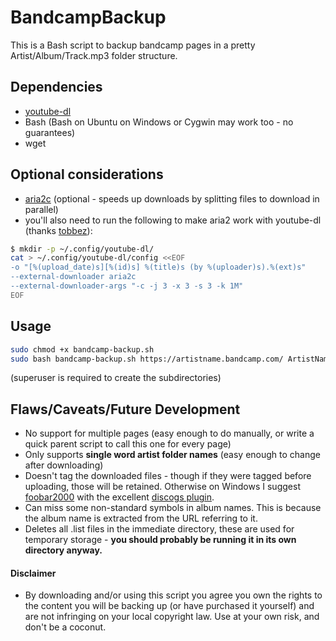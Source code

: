 # BandcampBackup
This is a Bash script to backup bandcamp pages in a pretty Artist/Album/Track.mp3 folder structure.

## Dependencies
- [youtube-dl](https://github.com/rg3/youtube-dl/)
- Bash (Bash on Ubuntu on Windows or Cygwin may work too - no guarantees)
- wget

## Optional considerations
- [aria2c](https://github.com/aria2/aria2) (optional - speeds up downloads by splitting files to download in parallel)
- you'll also need to run the following to make aria2 work with youtube-dl (thanks [tobbez](https://github.com/tobbez/youtube-dl-aria)):

```sh
$ mkdir -p ~/.config/youtube-dl/
cat > ~/.config/youtube-dl/config <<EOF
-o "[%(upload_date)s][%(id)s] %(title)s (by %(uploader)s).%(ext)s"
--external-downloader aria2c
--external-downloader-args "-c -j 3 -x 3 -s 3 -k 1M"
EOF
```

## Usage
```sh
sudo chmod +x bandcamp-backup.sh
sudo bash bandcamp-backup.sh https://artistname.bandcamp.com/ ArtistName
```
(superuser is required to create the subdirectories)

## Flaws/Caveats/Future Development
- No support for multiple pages (easy enough to do manually, or write a quick parent script to call this one for every page)
- Only supports **single word artist folder names** (easy enough to change after downloading)
- Doesn't tag the downloaded files - though if they were tagged before uploading, those will be retained. Otherwise on Windows I suggest [foobar2000](https://www.foobar2000.org) with the excellent [discogs plugin](https://bitbucket.org/zoomorph/foo_discogs).
- Can miss some non-standard symbols in album names. This is because the album name is extracted from the URL referring to it.
- Deletes all .list files in the immediate directory, these are used for temporary storage - **you should probably be running it in its own directory anyway.**


#### Disclaimer
- By downloading and/or using this script you agree you own the rights to the content you will be backing up (or have purchased it yourself) and are not infringing on your local copyright law. Use at your own risk, and don't be a coconut.
